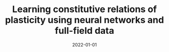 ---
title: "Learning constitutive relations of plasticity using neural networks and full-field data"
collection: publications
permalink: /publication/2022-01-01-Learning-constitutive-relations-of-plasticity-using-neural-networks-and-full-field-data
date: 2022-01-01
venue: 'Extreme Mechanics Letters'
paperurl: 'https://www.sciencedirect.com/science/article/pii/S2352431622000244'
citation: ' Yin Zhang,  Qing-Jie Li,  Ting Zhu,  Ju Li, &quot;Learning constitutive relations of plasticity using neural networks and full-field data.&quot; Extreme Mechanics Letters, 52, 101645, 2022.'
authors: ' Yin Zhang,  Qing-Jie Li,  Ting Zhu,  Ju Li, '
volume: '52'
pages: '101645'
---